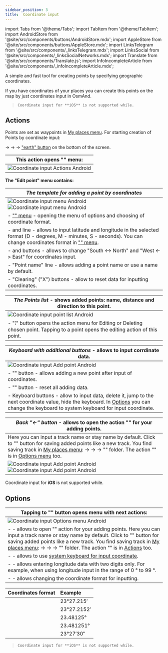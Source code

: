 ```yaml
---
sidebar_position: 3
title:  Coordinate input
---
```


import Tabs from '@theme/Tabs';
import TabItem from '@theme/TabItem';
import AndroidStore from '@site/src/components/buttons/AndroidStore.mdx';
import AppleStore from '@site/src/components/buttons/AppleStore.mdx';
import LinksTelegram from '@site/src/components/_linksTelegram.mdx';
import LinksSocial from '@site/src/components/_linksSocialNetworks.mdx';
import Translate from '@site/src/components/Translate.js';
import InfoIncompleteArticle from '@site/src/components/_infoIncompleteArticle.mdx';

<InfoIncompleteArticle/>

A simple and fast tool for creating points by specifying geographic coordinates.

If you have coordinates of your places you can create this points on the map by just coordinates input in OsmAnd.

> ```Coordinate input for **iOS** is not supported while.```

## Actions

<Tabs groupId="operating-systems">

<TabItem value="android" label="Android">

Points are set as waypoints in [My places menu](/docs/documentation/personal/tracks). For starting creation of Points by coordinate input:

[<Translate android="true" ids="shared_string_menu"/>](/docs/documentation/start-with/main-menu) → [<Translate android="true" ids="shared_string_my_places"/>](/docs/documentation/personal/myplaces) → [<Translate android="true" ids="shared_string_gpx_tracks"/>](/docs/documentation/personal/tracks) → ["earth" button](/docs/documentation/personal/tracks#my-places) on the bottom of the screen.

|This action opens **"<Translate android="true" ids="coord_input_edit_point"/>" menu**: |   
|------------|
|![Coordinate input Actions Android](@site/static/img/personal/tracks/coordinate_input_android.png) | 

**The "Edit point" menu contains:**

|**_The template for adding a point by coordinates_** | 
|------------|
|![Coordinate input menu Android](@site/static/img/personal/tracks/coordinate_input_menu_android.png) ![Coordinate input menu Android](@site/static/img/personal/tracks/coordinate_input_menu_1_android.png)|
|- ["<Translate android="true" ids="shared_string_options"/>" menu](/docs/documentation/plan-route/coordinate-input#options) - opening the menu of options and choosing of coordinate format.|
|- <Translate android="true" ids="navigate_point_latitude"/> and <Translate android="true" ids="navigate_point_longitude"/> line - allows to input latitude and longitude in the selected format (D - degrees, M - minutes, S - seconds). You can change coordinates format in ["<Translate android="true" ids="shared_string_options"/>" menu](/docs/documentation/plan-route/coordinate-input#options).|
|- <Translate android="true" ids="navigate_point_latitude"/> and <Translate android="true" ids="navigate_point_longitude"/> buttons - allows to change "South <-> North" and "West <-> East" for coordinates input.|
|- "Point name" line - allows adding a point name or use a name by default.|
|- "Clearing" ("X") buttons - allow to reset data for inputting coordinates.|


|**_The Points list_** - shows added points: name, distance and direction to this point.| 
|------------|
|![Coordinate input point list Android](@site/static/img/personal/tracks/coordinate_input_point_list_android.png)|
|- "&#8285;" button opens the action menu for Editing or Deleting chosen point. Tapping to a point opens the editing action of this point.|


|**_Keyboard with additional buttons_** - allows to input corrdinate data. | 
|------------|
|![Coordinate input Add point Android](@site/static/img/personal/tracks/coordinate_input_add_point_android.png) |
|- "<Translate android="true" ids="shared_string_add"/>" button - allows adding a new point after input of coordinates.|
|- "<Translate android="true" ids="shared_string_cancel"/>" button - reset all adding data.|
|- Keyboard buttons - allow to input data, delete it, jump to the next coordinate value, hide the keyboard. In [Options](/docs/documentation/plan-route/coordinate-input#options) you can change the keyboard to system keyboard for input coordinate. |

|**_Back "&#8592;" button_**  - allows to open the action "<Translate android="true" ids="coord_input_save_as_track"/>" for your adding points.| 
|------------|
|Here you can input a track name or stay name by default. Click to "<Translate android="true" ids="shared_string_save"/>" button for saving added points like a new track. You find saving track in [My places menu](/docs/documentation/personal/myplaces): <Translate android="true" ids="shared_string_menu"/> → <Translate android="true" ids="shared_string_my_places"/> → <Translate android="true" ids="shared_string_gpx_tracks"/> → "<Translate android="true" ids="map_markers_item"/>" folder. The action "<Translate android="true" ids="coord_input_save_as_track"/>" is in [Options menu](/docs/documentation/plan-route/coordinate-input#options) too.|
|![Coordinate input Add point Android](@site/static/img/personal/tracks/coordinate_input_save_track_android.png) ![Coordinate input Add point Android](@site/static/img/personal/tracks/coordinate_input_save_track_1_android.png)|


</TabItem>

<TabItem value="ios" label="iOS">

Coordinate input for **iOS** is not supported while.

</TabItem>

</Tabs>

## Options

<Tabs groupId="operating-systems">

<TabItem value="android" label="Android">

|Tapping to "<Translate android="true" ids="shared_string_options"/>" button opens **<Translate android="true" ids="shared_string_options"/> menu** with next actions: | 
|------------|
|![Coordinate input Options menu Android](@site/static/img/personal/tracks/coordinate_input_options_menu_android.png)|
|- <Translate android="true" ids="coord_input_save_as_track"/> - allows to open "<Translate android="true" ids="coord_input_save_as_track"/>" action for your adding points. Here you can input a track name or stay name by default. Click to "<Translate android="true" ids="shared_string_save"/>" button for saving added points like a new track. You find saving track in [My places menu](/docs/documentation/personal/myplaces): <Translate android="true" ids="shared_string_menu"/> → <Translate android="true" ids="shared_string_my_places"/> → <Translate android="true" ids="shared_string_gpx_tracks"/> → "<Translate android="true" ids="map_markers_item"/>" folder. The action "<Translate android="true" ids="coord_input_save_as_track"/>" is in [Actions](/docs/documentation/plan-route/coordinate-input#actions) too.  |
| - <Translate android="true" ids="use_system_keyboard"/> - allows to use [system keyboard for input coordinate](/docs/documentation/plan-route/coordinate-input#actions). |
|- <Translate android="true" ids="use_two_digits_longitude"/> - allows entering longitude data with two digits only. For example, when using longitude input in the range of 0 ° to 99 °.|
| - <Translate android="true" ids="coordinates_format"/> - allows changing the coordinate format for inputting. |



|Coordinates format| Example |
|:------|:------|
|<Translate android="true" ids="dd_mm_mmm_format"/> | 23°27.215′|
|<Translate android="true" ids="dd_mm_mmmm_format"/> | 23°27.2152′|
|<Translate android="true" ids="dd_ddddd_format"/> |23.48125°|
|<Translate android="true" ids="dd_dddddd_format"/> | 23.481251°|
|<Translate android="true" ids="dd_mm_ss_format"/> | 23°27′30″|

</TabItem>

<TabItem value="ios" label="iOS">

> ```Coordinate input for **iOS** is not supported while.```

</TabItem>

</Tabs>

